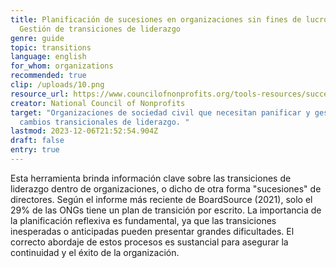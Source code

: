 ```yaml
---
title: Planificación de sucesiones en organizaciones sin fines de lucro -
  Gestión de transiciones de liderazgo
genre: guide
topic: transitions
language: english
for_whom: organizations
recommended: true
clip: /uploads/10.png
resource_url: https://www.councilofnonprofits.org/tools-resources/succession-planning-nonprofits-managing-leadership-transitions
creator: National Council of Nonprofits
target: "Organizaciones de sociedad civil que necesitan panificar y gestionar
  cambios transicionales de liderazgo. "
lastmod: 2023-12-06T21:52:54.904Z
draft: false
entry: true
---
```

<!--StartFragment-->

Esta herramienta brinda información clave sobre las transiciones de liderazgo dentro de organizaciones, o dicho de otra forma "sucesiones" de directores. Según el informe más reciente de BoardSource (2021), solo el 29% de las ONGs tiene un plan de transición por escrito. La importancia de la planificación reflexiva es fundamental, ya que las transiciones inesperadas o anticipadas pueden presentar grandes dificultades. El correcto abordaje de estos procesos es sustancial para asegurar la continuidad y el éxito de la organización.

<!--EndFragment-->